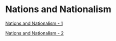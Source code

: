# Nations and Nationalism 

[Nations and Nationalism - 1](/thirdwave/en/2013/03/allegience-of-pion.md)

[Nations and Nationalism - 2](/thirdwave/en/2013/03/allegience-of-peon-4.md)

